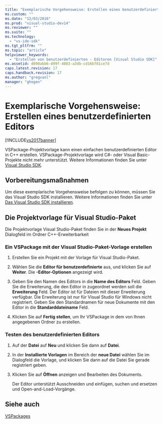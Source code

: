 ```yaml
---
title: "Exemplarische Vorgehensweise: Erstellen eines benutzerdefinierten Editors | Microsoft Docs"
ms.custom: ""
ms.date: "12/03/2016"
ms.prod: "visual-studio-dev14"
ms.reviewer: ""
ms.suite: ""
ms.technology: 
  - "vs-ide-sdk"
ms.tgt_pltfrm: ""
ms.topic: "article"
helpviewer_keywords: 
  - "Erstellen von benutzerdefinierten - Editoren [Visual Studio SDK]"
ms.assetid: d090abb6-d99f-4083-a3db-cd16bf81ce7d
caps.latest.revision: 17
caps.handback.revision: 17
ms.author: "gregvanl"
manager: "ghogen"
---
```

# Exemplarische Vorgehensweise: Erstellen eines benutzerdefinierten Editors
[!INCLUDE[vs2017banner](../code-quality/includes/vs2017banner.md)]

VSPackage\-Projektvorlage kann einen einfachen benutzerdefinierten Editor in C\+\+ erstellen.  VSPackage\-Projektvorlage wird C\#\- oder Visual Basic\-Projekte nicht mehr unterstützt. Weitere Informationen finden Sie unter [Visual Studio SDK](../extensibility/visual-studio-sdk.md).  
  
## Vorbereitungsmaßnahmen  
 Um diese exemplarische Vorgehensweise befolgen zu können, müssen Sie das Visual Studio SDK installieren. Weitere Informationen finden Sie unter [Das Visual Studio SDK installieren](../extensibility/installing-the-visual-studio-sdk.md).  
  
## Die Projektvorlage für Visual Studio\-Paket  
 Die Projektvorlage Visual Studio\-Paket finden Sie in der **Neues Projekt** Dialogfeld im Ordner C\+\+\-Erweiterbarkeit  
  
### Ein VSPackage mit der Visual Studio\-Paket\-Vorlage erstellen  
  
1.  Erstellen Sie ein Projekt mit der Vorlage für Visual Studio\-Paket.  
  
2.  Wählen Sie die **Editor für benutzerdefinierte** aus, und klicken Sie auf **Weiter**. Die **\-Editor\-Optionen** angezeigt wird.  
  
3.  Geben Sie den Namen des Editors in die **Name des Editors** Feld. Geben Sie die Erweiterung, die den Editor in zugeordnet werden soll die **Erweiterung** Feld. Der Editor ist für Dateien mit dieser Erweiterung verfügbar. Die Erweiterung ist nur für Visual Studio für Windows nicht registriert. Geben Sie den Standardnamen für neue Dokumente mit den Editor in die **Standarddateiname** Feld.  
  
4.  Klicken Sie auf **Fertig stellen**, um Ihr VSPackage in dem von Ihnen angegebenen Ordner zu erstellen.  
  
### Testen des benutzerdefinierten Editors  
  
1.  Auf der **Datei** auf **Neu** und klicken Sie dann auf **Datei**.  
  
2.  In der **Installierte Vorlagen** im Bereich der **neue Datei** wählen Sie im Dialogfeld die Vorlage, und klicken Sie dann auf die Datei Sie gerade registriert geben.  
  
3.  Klicken Sie auf **Öffnen** anzeigen und Bearbeiten des Dokuments.  
  
     Der Editor unterstützt Ausschneiden und einfügen, suchen und ersetzen und Open\-and\-Load\-Vorgänge.  
  
## Siehe auch  
 [VSPackages](../extensibility/internals/vspackages.md)